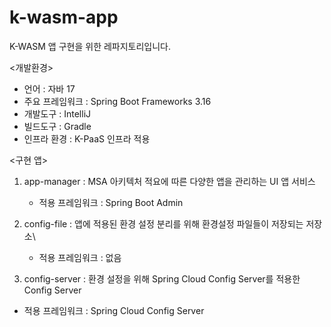 # k-wasm-app

K-WASM 앱 구현을 위한 레파지토리입니다.

<개발환경>
 - 언어 : 자바 17
 - 주요 프레임워크 : Spring Boot Frameworks 3.16
 - 개발도구 : IntelliJ
 - 빌드도구 : Gradle
 - 인프라 환경 : K-PaaS 인프라 적용
  
<구현 앱>
1. app-manager : MSA 아키텍처 적요에 따른 다양한 앱을 관리하는 UI 앱 서비스
   - 적용 프레임워크 : Spring Boot Admin
     
2. config-file : 앱에 적용된 환경 설정 분리를 위해 환경설정 파일들이 저장되는 저장소\
    - 적용 프레임워크 : 없음
      
3. config-server : 환경 설정을 위해 Spring Cloud Config Server를 적용한 Config Server
  - 적용 프레임워크 : Spring Cloud Config Server
